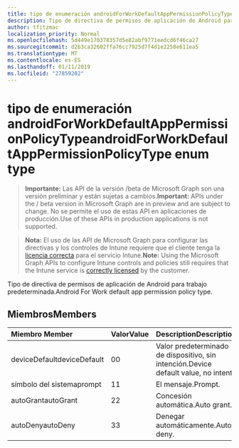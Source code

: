 ```yaml
---
title: tipo de enumeración androidForWorkDefaultAppPermissionPolicyType
description: Tipo de directiva de permisos de aplicación de Android para trabajo predeterminada.
author: tfitzmac
localization_priority: Normal
ms.openlocfilehash: 5d449e170378357d5e82abf9771eedcd6f46ca27
ms.sourcegitcommit: d2b3ca32602ffa76cc7925d7f4d1e2258e611ea5
ms.translationtype: MT
ms.contentlocale: es-ES
ms.lasthandoff: 01/11/2019
ms.locfileid: "27859202"
---
```

# <a name="androidforworkdefaultapppermissionpolicytype-enum-type"></a><span data-ttu-id="43b26-103">tipo de enumeración androidForWorkDefaultAppPermissionPolicyType</span><span class="sxs-lookup"><span data-stu-id="43b26-103">androidForWorkDefaultAppPermissionPolicyType enum type</span></span>

> <span data-ttu-id="43b26-104">**Importante:** Las API de la versión /beta de Microsoft Graph son una versión preliminar y están sujetas a cambios.</span><span class="sxs-lookup"><span data-stu-id="43b26-104">**Important:** APIs under the / beta version in Microsoft Graph are in preview and are subject to change.</span></span> <span data-ttu-id="43b26-105">No se permite el uso de estas API en aplicaciones de producción.</span><span class="sxs-lookup"><span data-stu-id="43b26-105">Use of these APIs in production applications is not supported.</span></span>

> <span data-ttu-id="43b26-106">**Nota:** El uso de las API de Microsoft Graph para configurar las directivas y los controles de Intune requiere que el cliente tenga la [licencia correcta](https://go.microsoft.com/fwlink/?linkid=839381) para el servicio Intune.</span><span class="sxs-lookup"><span data-stu-id="43b26-106">**Note:** Using the Microsoft Graph APIs to configure Intune controls and policies still requires that the Intune service is [correctly licensed](https://go.microsoft.com/fwlink/?linkid=839381) by the customer.</span></span>

<span data-ttu-id="43b26-107">Tipo de directiva de permisos de aplicación de Android para trabajo predeterminada.</span><span class="sxs-lookup"><span data-stu-id="43b26-107">Android For Work default app permission policy type.</span></span>
## <a name="members"></a><span data-ttu-id="43b26-108">Miembros</span><span class="sxs-lookup"><span data-stu-id="43b26-108">Members</span></span>
|<span data-ttu-id="43b26-109">Miembro	</span><span class="sxs-lookup"><span data-stu-id="43b26-109">Member</span></span>|<span data-ttu-id="43b26-110">Valor</span><span class="sxs-lookup"><span data-stu-id="43b26-110">Value</span></span>|<span data-ttu-id="43b26-111">Description</span><span class="sxs-lookup"><span data-stu-id="43b26-111">Description</span></span>|
|:---|:---|:---|
|<span data-ttu-id="43b26-112">deviceDefault</span><span class="sxs-lookup"><span data-stu-id="43b26-112">deviceDefault</span></span>|<span data-ttu-id="43b26-113">0</span><span class="sxs-lookup"><span data-stu-id="43b26-113">0</span></span>|<span data-ttu-id="43b26-114">Valor predeterminado de dispositivo, sin intención.</span><span class="sxs-lookup"><span data-stu-id="43b26-114">Device default value, no intent.</span></span>|
|<span data-ttu-id="43b26-115">símbolo del sistema</span><span class="sxs-lookup"><span data-stu-id="43b26-115">prompt</span></span>|<span data-ttu-id="43b26-116">1</span><span class="sxs-lookup"><span data-stu-id="43b26-116">1</span></span>|<span data-ttu-id="43b26-117">El mensaje.</span><span class="sxs-lookup"><span data-stu-id="43b26-117">Prompt.</span></span>|
|<span data-ttu-id="43b26-118">autoGrant</span><span class="sxs-lookup"><span data-stu-id="43b26-118">autoGrant</span></span>|<span data-ttu-id="43b26-119">2</span><span class="sxs-lookup"><span data-stu-id="43b26-119">2</span></span>|<span data-ttu-id="43b26-120">Concesión automática.</span><span class="sxs-lookup"><span data-stu-id="43b26-120">Auto grant.</span></span>|
|<span data-ttu-id="43b26-121">autoDeny</span><span class="sxs-lookup"><span data-stu-id="43b26-121">autoDeny</span></span>|<span data-ttu-id="43b26-122">3</span><span class="sxs-lookup"><span data-stu-id="43b26-122">3</span></span>|<span data-ttu-id="43b26-123">Denegar automáticamente.</span><span class="sxs-lookup"><span data-stu-id="43b26-123">Auto deny.</span></span>|






